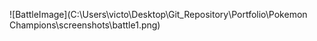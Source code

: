 ![BattleImage](C:\Users\victo\Desktop\Git_Repository\Portfolio\Pokemon Champions\screenshots\battle1.png)